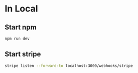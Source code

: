 # In Local

## Start npm
```bash
npm run dev
```

## Start stripe
```bash
stripe listen --forward-to localhost:3000/webhooks/stripe
```

